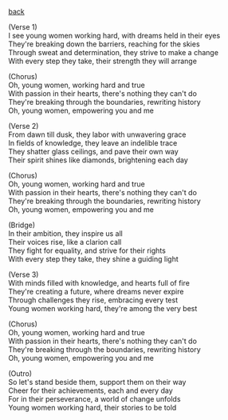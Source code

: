 [back](../../)  

(Verse 1)  
I see young women working hard, with dreams held in their eyes  
They're breaking down the barriers, reaching for the skies  
Through sweat and determination, they strive to make a change  
With every step they take, their strength they will arrange  
  
(Chorus)  
Oh, young women, working hard and true  
With passion in their hearts, there's nothing they can't do  
They're breaking through the boundaries, rewriting history  
Oh, young women, empowering you and me  
  
(Verse 2)  
From dawn till dusk, they labor with unwavering grace  
In fields of knowledge, they leave an indelible trace  
They shatter glass ceilings, and pave their own way  
Their spirit shines like diamonds, brightening each day  
  
(Chorus)  
Oh, young women, working hard and true  
With passion in their hearts, there's nothing they can't do  
They're breaking through the boundaries, rewriting history  
Oh, young women, empowering you and me  
  
(Bridge)  
In their ambition, they inspire us all  
Their voices rise, like a clarion call  
They fight for equality, and strive for their rights  
With every step they take, they shine a guiding light  
  
(Verse 3)  
With minds filled with knowledge, and hearts full of fire  
They're creating a future, where dreams never expire  
Through challenges they rise, embracing every test  
Young women working hard, they're among the very best  
  
(Chorus)  
Oh, young women, working hard and true  
With passion in their hearts, there's nothing they can't do  
They're breaking through the boundaries, rewriting history  
Oh, young women, empowering you and me  
  
(Outro)  
So let's stand beside them, support them on their way  
Cheer for their achievements, each and every day  
For in their perseverance, a world of change unfolds  
Young women working hard, their stories to be told  
